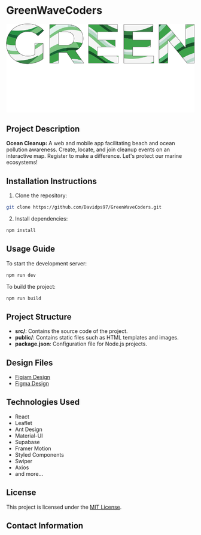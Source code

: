 # GreenWaveCoders

![GreenWaveCoders Logo](https://github.com/Davidps97/GreenWaveCoders/blob/main/frontend/src/assets/Logo-V2.svg) <!-- Replace with your project logo -->

## Project Description

**Ocean Cleanup:** A web and mobile app facilitating beach and ocean pollution awareness. Create, locate, and join cleanup events on an interactive map. Register to make a difference. Let's protect our marine ecosystems!

## Installation Instructions

1. Clone the repository:

```bash
git clone https://github.com/Davidps97/GreenWaveCoders.git
```

2. Install dependencies:

```bash
npm install
```

## Usage Guide

To start the development server:

```bash
npm run dev
```

To build the project:

```bash
npm run build
```

## Project Structure

- **src/**: Contains the source code of the project.
- **public/**: Contains static files such as HTML templates and images.
- **package.json**: Configuration file for Node.js projects.

## Design Files

- [Figjam Design](https://www.figma.com/file/qaedSAnlhWtAtqe0lMrIX0/Design-Sprint---GreenWaveCoders?type=whiteboard&node-id=0%3A1&t=B4ywwo17RZRgJzeV-1)
- [Figma Design](https://www.figma.com/file/84D1GAlZVK1uC8TYcDWJK6/GreenWaveCoders?type=design&node-id=549%3A1827&mode=design&t=ERcG9Tpo8IbIt2Mf-1)

## Technologies Used

- React
- Leaflet
- Ant Design
- Material-UI
- Supabase
- Framer Motion
- Styled Components
- Swiper
- Axios
- and more...

## License

This project is licensed under the [MIT License](LICENSE).

## Contact Information

```
